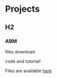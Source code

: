 # Projects

## H2

### ABM

files download

code and tutorial!

Files are available [here](https://github.com/lena-kilian/lena-kilian.github.io/tree/master/abm/GEOG5995M_CW1)
